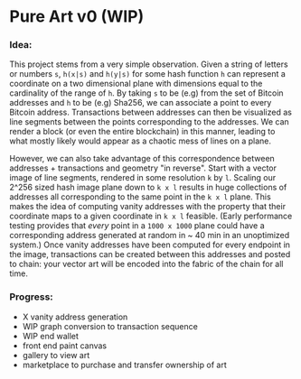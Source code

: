 # Pure Art v0 (WIP)

### Idea:

This project stems from a very simple observation. Given a string of letters or numbers `s`, `h(x|s)` and `h(y|s)` for some hash function `h` can represent a coordinate on a two dimensional plane with dimensions equal to the cardinality of the range of `h`. By taking `s` to be (e.g) from the set of Bitcoin addresses and `h` to be (e.g) Sha256, we can associate a point to every Bitcoin address. Transactions between addresses can then be visualized as line segments between the points corresponding to the addresses. We can render a block (or even the entire blockchain) in this manner, leading to what mostly likely would appear as a chaotic mess of lines on a plane.

However, we can also take advantage of this correspondence between addresses + transactions and geometry "in reverse". Start with a vector image of line segments, rendered in some resolution `k` by `l`. Scaling our 2^256 sized hash image plane down to `k x l` results in huge collections of addresses all corresponding to the same point in the `k x l` plane. This makes the idea of computing vanity addresses with the property that their coordinate maps to a given coordinate in `k x l` feasible. (Early performance testing provides that _every_ point in a `1000 x 1000` plane could have a corresponding address generated at random in ~ 40 min in an unoptimized system.) Once vanity addresses have been computed for every endpoint in the image, transactions can be created between this addresses and posted to chain: your vector art will be encoded into the fabric of the chain for all time.

### Progress:

- X vanity address generation
- WIP graph conversion to transaction sequence
- WIP end wallet
- front end paint canvas
- gallery to view art
- marketplace to purchase and transfer ownership of art
